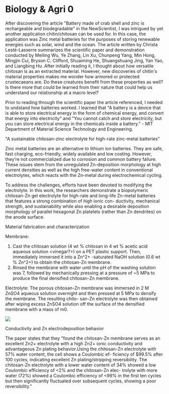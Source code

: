 # Biology & Agri 0

After discovering the article "Battery made of crab shell and zinc is rechargeable and biodegradable" in the NewScientist, I was intrigued by yet another application chitin/chitosan can be used for. In this case, the application was Zinc metal batteries for the purposes of storing renewable energies such as solar, wind and the ocean. The article written by Christa Lesté-Lasserre summarizes the scientific paper and demonstration conducted by Meiling Wu, Ye Zhang, Lin Xu, Chunpeng Yang, Min Hong, Mingjin Cui, Bryson C. Clifford, Shuaiming He, Shuangshuang Jing, Yan Yao, and Liangbing Hu. After initially reading it, I thought about how versatile chitosan is as an extracted material. However, new discoveries of chitin's material properties makes me wonder how armored or protected crustecaeans are. Do these creatures benefit from these properties as well? Is there more that could be learned from their nature that could help us understand our relationship at a macro level? 

Prior to reading through the scientific paper the article referenced, I needed to undstand how batteries worked. I learned that "A battery is a device that is able to store electrical energy in the form of chemical energy, and convert that energy into electricity" and "You cannot catch and store electricity, but you can store electrical energy in the chemicals inside a battery." - MIT Department of Material Science Technology and Engineering.

"A sustainable chitosan-zinc electrolyte for high-rate zinc-metal batteries"

Zinc metal batteries are an alternative to lithium ion batteries. They are safe, fast charging, eco-friendly, widely available and low costing.  However, they’re not commercialized due to corrosion and common battery failure. These issues stem from the unregulated Zn-deposition morphology at high current densities as well as the high free-water content in conventional electrolytes, which reacts with the Zn-metal during electrochemical cycling. 

To address the challenges, efforts have been devoted to modifying the electrolyte. In this work, the researchers demonstrate a biopolymeric chitosan-Zn gel electrolyte for high-rate and long-life Zn-metal batteries that features a strong combination of high ionic con- ductivity, mechanical strength, and sustainability while also enabling a desirable deposition morphology of parallel hexagonal Zn platelets (rather than Zn dendrites) on the anode surface.

Material fabrication and characterization

Membrane:
1. Cast the chitosan solution (4 wt % chitosan in 4 wt % acetic acid aqueous solution <vinegar?>) on a PET plastic support. Then, immediately immersed it into a Zn^2+ -saturated NaOH solution (0.6 wt % Zn^2+) to obtain the chitosan-Zn membrane.
2. Rinsed the membrane with water until the pH of the washing solution was 7, followed by mechanically pressing at a pressure of ~5 MPa to produce the final densified chitosan-Zn membrane.

Electrolyte:
The porous chitosan-Zn membrane was immersed in 2 M ZnSO4 aqueous solution overnight and then pressed at 5 MPa to densify the membrane. The resulting chito- san-Zn electrolyte was then obtained after wiping excess ZnSO4 solution off the surface of the densified membrane with a mass of m0.

![](../images/MT01/chitosan-zn_material.jpg)

Conductivity and Zn electrodeposition behavior

The paper states that they "found the chitosan-Zn membrane serves as an excellent Zn2+ electrolyte with a high Zn2+ ionic conductivity and advantageous Zn plating behavior.Using the chitosan-Zn electrolyte with 57% water content, the cell shows a Coulombic ef- ficiency of $99.5% after 100 cycles, indicating excellent Zn plating/stripping reversibility. The chitosan-Zn electrolyte with a lower water content of 34% showed a low Coulombic efficiency of <2% and the chitosan-Zn elec- trolyte with more water (72%) showed a Coulombic efficiency of <99% in the first ten cycles but then significantly fluctuated over subsequent cycles, showing a poor reversibility."

 
